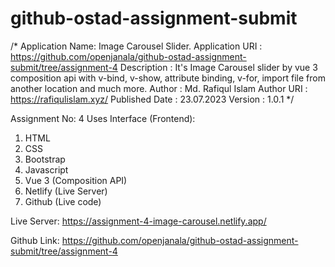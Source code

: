 # github-ostad-assignment-submit
 /*
 Application Name: Image Carousel Slider.
 Application URI : https://github.com/openjanala/github-ostad-assignment-submit/tree/assignment-4
 Description     : It's Image Carousel slider by vue 3 composition api with v-bind, v-show, attribute binding, v-for, import file from another location and much more.
 Author          : Md. Rafiqul Islam 
 Author URI      : https://rafiqulislam.xyz/
 Published Date  : 23.07.2023
 Version         : 1.0.1
*/

Assignment No: 4 
Uses Interface (Frontend):
1. HTML
2. CSS
3. Bootstrap 
4. Javascript
5. Vue 3 (Composition API)
6. Netlify (Live Server)
7. Github (Live code)

Live Server: 
https://assignment-4-image-carousel.netlify.app/

Github Link: 
https://github.com/openjanala/github-ostad-assignment-submit/tree/assignment-4

